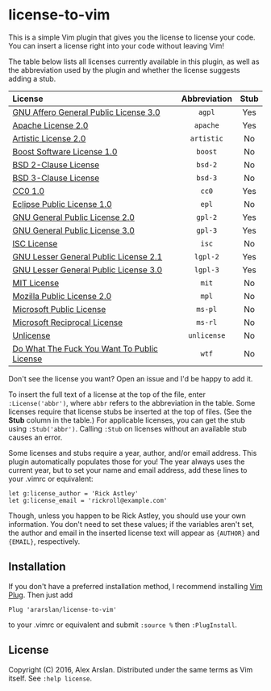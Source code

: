 # license-to-vim

This is a simple Vim plugin that gives you the license to license your code.
You can insert a license right into your code without leaving Vim!

The table below lists all licenses currently available in this plugin, as well as the abbreviation used by the plugin and whether the license suggests adding a stub.

| License | Abbreviation | Stub |
|:----------------------------------------------------------------------------------|:----------:|:---:|
| [GNU Affero General Public License 3.0](https://opensource.org/licenses/AGPL-3.0) | `agpl`     | Yes |
| [Apache License 2.0](https://opensource.org/licenses/Apache-2.0)                  | `apache`   | Yes |
| [Artistic License 2.0](https://opensource.org/licenses/Artistic-2.0)              | `artistic` | No  |
| [Boost Software License 1.0](https://opensource.org/licenses/BSL-1.0)             | `boost`    | No  |
| [BSD 2-Clause License](https://opensource.org/licenses/BSD-2-Clause)              | `bsd-2`    | No  |
| [BSD 3-Clause License](https://opensource.org/licenses/BSD-3-Clause)              | `bsd-3`    | No  |
| [CC0 1.0](https://creativecommons.org/publicdomain/zero/1.0)                      | `cc0`      | Yes |
| [Eclipse Public License 1.0](https://opensource.org/licenses/EPL-1.0)             | `epl`      | No  |
| [GNU General Public License 2.0](https://opensource.org/licenses/GPL-2.0)         | `gpl-2`    | Yes |
| [GNU General Public License 3.0](https://opensource.org/licenses/GPL-3.0)         | `gpl-3`    | Yes |
| [ISC License](https://opensource.org/licenses/ISC)                                | `isc`      | No  |
| [GNU Lesser General Public License 2.1](https://opensource.org/licenses/LGPL-2.1) | `lgpl-2`   | Yes |
| [GNU Lesser General Public License 3.0](https://opensource.org/licenses/LGPL-3.0) | `lgpl-3`   | Yes |
| [MIT License](https://opensource.org/licenses/MIT)                                | `mit`      | No  |
| [Mozilla Public License 2.0](https://opensource.org/licenses/MPL-2.0)             | `mpl`      | No  |
| [Microsoft Public License](https://opensource.org/licenses/MS-PL)                 | `ms-pl`    | No  |
| [Microsoft Reciprocal License](https://opensource.org/licenses/MS-RL)             | `ms-rl`    | No  |
| [Unlicense](http://unlicense.org)                                                 | `unlicense` | No  |
| [Do What The Fuck You Want To Public License](http://www.wtfpl.net)               | `wtf`      | No  |

Don't see the license you want?
Open an issue and I'd be happy to add it.

To insert the full text of a license at the top of the file, enter `:License('abbr')`, where `abbr` refers to the abbreviation in the table.
Some licenses require that license stubs be inserted at the top of files.
(See the **Stub** column in the table.)
For applicable licenses, you can get the stub using `:Stub('abbr')`.
Calling `:Stub` on licenses without an available stub causes an error.

Some licenses and stubs require a year, author, and/or email address.
This plugin automatically populates those for you!
The year always uses the current year, but to set your name and email address, add these lines to your .vimrc or equivalent:

```VimL
let g:license_author = 'Rick Astley'
let g:license_email = 'rickroll@example.com'
```

Though, unless you happen to be Rick Astley, you should use your own information.
You don't need to set these values; if the variables aren't set, the author and email in the inserted license text will appear as `{AUTHOR}` and `{EMAIL}`, respectively.

## Installation

If you don't have a preferred installation method, I recommend installing [Vim Plug](https://github.com/junegunn/vim-plug).
Then just add

```VimL
Plug 'ararslan/license-to-vim'
```

to your .vimrc or equivalent and submit `:source %` then `:PlugInstall`.

## License

Copyright (C) 2016, Alex Arslan. Distributed under the same terms as Vim itself. See `:help license`.
